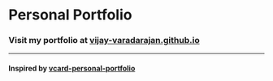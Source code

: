 # Personal Portfolio
### Visit my portfolio at [vijay-varadarajan.github.io](https://vijay-varadarajan.github.io)
<hr>

#### Inspired by [vcard-personal-portfolio](https://github.com/codewithsadee/vcard-personal-portfolio)
